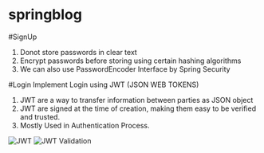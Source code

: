 # springblog

#SignUp
1. Donot store passwords in clear text
2. Encrypt passwords before storing using certain hashing algorithms
3. We can also use PasswordEncoder Interface by Spring Security

#Login
Implement Login using JWT (JSON WEB TOKENS)
1. JWT are a way to transfer information between parties as JSON object
2. JWT are signed at the time of creation, making them easy to be verified and trusted.
3. Mostly Used in Authentication Process.

![JWT](https://user-images.githubusercontent.com/68892126/213379596-340675fc-eb21-4c1a-bdbc-bc7207e5beb1.jpg)
![JWT Validation](https://user-images.githubusercontent.com/68892126/213381281-6ff59b84-2a13-4142-b3fb-2057ab113a95.jpg)
